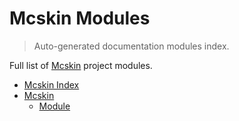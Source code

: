 # Mcskin Modules

> Auto-generated documentation modules index.

Full list of [Mcskin](README.md#mcskin-index) project modules.

- [Mcskin Index](README.md#mcskin-index)
- [Mcskin](mcskin/index.md#mcskin)
    - [Module](mcskin/module.md#module)
